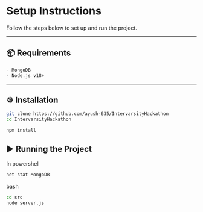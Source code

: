 # Setup Instructions

Follow the steps below to set up and run the project.

---

## 📦 Requirements
``` c
- MongoDB
- Node.js v18+
```
---

## ⚙️ Installation
``` bash
git clone https://github.com/ayush-635/IntervarsityHackathon
cd IntervarsityHackathon

npm install
```

## ▶️ Running the Project
In powershell
``` c
net stat MongoDB
```
bash
``` bash
cd src
node server.js
```
